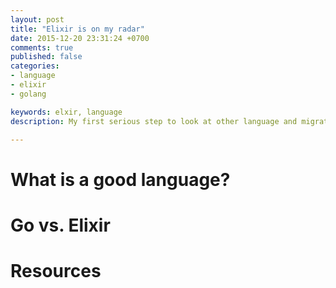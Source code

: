 ```yaml
---
layout: post
title: "Elixir is on my radar"
date: 2015-12-20 23:31:24 +0700
comments: true
published: false
categories: 
- language
- elixir
- golang

keywords: elxir, language
description: My first serious step to look at other language and migrating process from Go to Elixir

---
```


# What is a good language?

# Go vs. Elixir

# Resources

